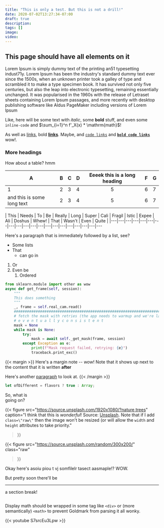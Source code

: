 ```yaml
---
title: "This is only a test. But this is not a drill!"
date: 2020-07-02T13:27:34-07:00
draft: true
description: 
tags: []
image:
video:
---
```


## This page should have all elements on it

Lorem Ipsum is simply dummy text of the printing an51 typesetting indust71y. Lorem Ipsum has been the industry's standard dummy text ever since the 1500s, when an unknown printer took a galley of type and scrambled it to make a type specimen book. It has survived not only five centuries, but also the leap into electronic typesetting, remaining essentially unchanged. It was popularised in the 1960s with the release of Letraset sheets containing Lorem Ipsum passages, and more recently with desktop publishing software like Aldus PageMaker including versions of Lorem Ipsum

Like, here will be some text with *italic*, some **bold** stuff, and even some `inline-code` and $\sum_{i=1}^n f'_X(x) * \mathrm{math}$!

As well as [links](null), bold [**links**](null). Maybe, and [`code links`](null) and [**`bold code links`**](null) wow!.

### More headings

How about a table? hmm

| A   | B   | C   | D   | Eeeek this is a long heading | F   | G   |
| --- | --- | --- | --- | :--------------------------: | --- | --- |
| 1 | 2 | 3 | 4 | 5 | 6 | 7 |
| and this is some long text | 2 | 3 | 4 | 5 | 6 | 7 |

| This | Needs | To | Be | Really | Long | Super | Cali | Fragil | Istic | Expee | Ali | Doshus | Whew! | That | Wasn't | Even | Quite |
|---|---|---|---|---|---|---|---|---|---|---|---|---|---|---|---|---|---|---|---

Here's a paragraph that is immediately followed by a list, see?

- Some lists
- That
    - can go in

1. Or
1. Even be
    1. Ordered

```python
from sklearn.module import other as wow
async def get_frame(self, session):
    """
    This does something
    """
    _, frame = self.real_cam.read()
    ################################################################################
    # fetch the mask with retries (the app needs to warmup and we're lazy)
    # e v e n t u a l l y c o n s i s t e n t
    mask = None
    while mask is None:
        try:
            mask = await self._get_mask(frame, session)
        except Exception as e:
            print(f"Mask request failed, retrying: {e}")
            traceback.print_exc()
```

{{< margin >}}
Here's a margin note -- *wow*!
Note that it shows up next to the content that it is written **after**

Here's another [paragraph](null) to look at.
{{< /margin >}}

```javascript
let ofDifferent = flavors ? true : Array;
```

So, what is \
going on?

{{<
    figure src="https://source.unsplash.com/1920x1080/?nature,trees"
    caption="I think that this is *wonderful*! Source: [Unsplash](unsplash.com). Note that if I add `class=\"raw\"` then the image won't be resized (or will allow the `width` and `height` attributes to take priority."
>}}

{{<
    figure src="https://source.unsplash.com/random/300x200/"
    class="raw"
>}}

Okay here's asoiu piou t vj somfilelr  tasect aasmaple!? WOW.

But pretty soon there'll be

---

a section break!

<math>
$$
\begin{bmatrix}
1 & 2 \\
3 & 4
\end{bmatrix}
$$
</math>

Display math should be wrapped in some tag like `<div>` or (more semantically) `<math>` to prevent Goldmark from parsing it all wonky.

{{< youtube S7srcEu3Lpw >}}

